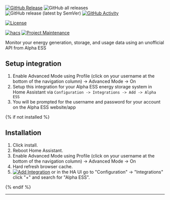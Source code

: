 [![GitHub Release][releases-shield]][releases]
![GitHub all releases][download-all]
![GitHub release (latest by SemVer)][download-latest]
[![GitHub Activity][commits-shield]][commits]

[![License][license-shield]][license]

[![hacs][hacsbadge]][hacs]
[![Project Maintenance][maintenance-shield]][user_profile]

Monitor your energy generation, storage, and usage data using an unofficial API from Alpha ESS

## Setup integration

1. Enable Advanced Mode using Profile (click on your username at the bottom of the navigation column) -> Advanced Mode -> On
2. Setup this integration for your Alpha ESS energy storage system in Home Assistant via `Configuration -> Integrations -> Add -> Alpha ESS`
3. You will be prompted for the username and password for your account on the Alpha ESS website/app

{% if not installed %}

## Installation

1. Click install.
2. Reboot Home Assistant.
3. Enable Advanced Mode using Profile (click on your username at the bottom of the navigation column) -> Advanced Mode -> On
4. Hard refresh browser cache.
5. [![Add Integration][add-integration-badge]][add-integration] or in the HA UI go to "Configuration" -> "Integrations" click "+" and search for "Alpha ESS".

{% endif %}


<!---->

---

[commits-shield]: https://img.shields.io/github/commit-activity/y/CharlesGillanders/homeassistant-alphaESS.svg?style=for-the-badge
[commits]: https://github.com/CharlesGillanders/homeassistant-alphaESS/commits/main
[hacs]: https://github.com/custom-components/hacs
[hacsbadge]: https://img.shields.io/badge/HACS-Custom-orange.svg?style=for-the-badge
[discord]: https://discord.gg/Qa5fW2R
[discord-shield]: https://img.shields.io/discord/330944238910963714.svg?style=for-the-badge
[forum-shield]: https://img.shields.io/badge/community-forum-brightgreen.svg?style=for-the-badge
[forum]: https://community.home-assistant.io/
[license-shield]: https://img.shields.io/github/license/CharlesGillanders/homeassistant-alphaESS.svg?style=for-the-badge
[license]: LICENSE
[maintenance-shield]: https://img.shields.io/badge/maintainer-Charles%20Gillanders%20%40CharlesGillanders-blue.svg?style=for-the-badge
[releases-shield]: https://img.shields.io/github/release/CharlesGillanders/homeassistant-alphaESS.svg?style=for-the-badge
[releases]: https://github.com/CharlesGillanders/homeassistant-alphaESS/releases
[user_profile]: https://github.com/CharlesGillanders
[download-all]: https://img.shields.io/github/downloads/CharlesGillanders/homeassistant-alphaESS/total?style=for-the-badge
[download-latest]: https://img.shields.io/github/downloads/CharlesGillanders/homeassistant-alphaESS/latest/total?style=for-the-badge
[add-integration]: https://my.home-assistant.io/redirect/config_flow_start?domain=tesla_custom
[add-integration-badge]: https://my.home-assistant.io/badges/config_flow_start.svg
